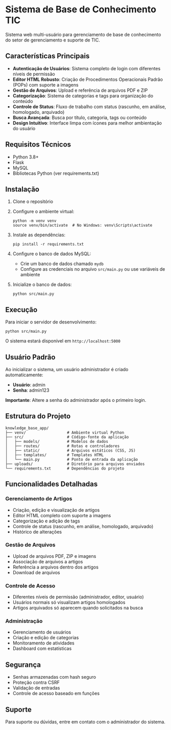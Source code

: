 # Sistema de Base de Conhecimento TIC

Sistema web multi-usuário para gerenciamento de base de conhecimento do setor de gerenciamento e suporte de TIC.

## Características Principais

- **Autenticação de Usuários**: Sistema completo de login com diferentes níveis de permissão
- **Editor HTML Robusto**: Criação de Procedimentos Operacionais Padrão (POPs) com suporte a imagens
- **Gestão de Arquivos**: Upload e referência de arquivos PDF e ZIP
- **Categorização**: Sistema de categorias e tags para organização do conteúdo
- **Controle de Status**: Fluxo de trabalho com status (rascunho, em análise, homologado, arquivado)
- **Busca Avançada**: Busca por título, categoria, tags ou conteúdo
- **Design Intuitivo**: Interface limpa com ícones para melhor ambientação do usuário

## Requisitos Técnicos

- Python 3.8+
- Flask
- MySQL
- Bibliotecas Python (ver requirements.txt)

## Instalação

1. Clone o repositório
2. Configure o ambiente virtual:
   ```
   python -m venv venv
   source venv/bin/activate  # No Windows: venv\Scripts\activate
   ```
3. Instale as dependências:
   ```
   pip install -r requirements.txt
   ```
4. Configure o banco de dados MySQL:
   - Crie um banco de dados chamado `mydb`
   - Configure as credenciais no arquivo `src/main.py` ou use variáveis de ambiente

5. Inicialize o banco de dados:
   ```
   python src/main.py
   ```

## Execução

Para iniciar o servidor de desenvolvimento:

```
python src/main.py
```

O sistema estará disponível em `http://localhost:5000`

## Usuário Padrão

Ao inicializar o sistema, um usuário administrador é criado automaticamente:

- **Usuário**: admin
- **Senha**: admin123

**Importante**: Altere a senha do administrador após o primeiro login.

## Estrutura do Projeto

```
knowledge_base_app/
├── venv/                  # Ambiente virtual Python
├── src/                   # Código-fonte da aplicação
│   ├── models/            # Modelos de dados
│   ├── routes/            # Rotas e controladores
│   ├── static/            # Arquivos estáticos (CSS, JS)
│   ├── templates/         # Templates HTML
│   └── main.py            # Ponto de entrada da aplicação
├── uploads/               # Diretório para arquivos enviados
└── requirements.txt       # Dependências do projeto
```

## Funcionalidades Detalhadas

### Gerenciamento de Artigos
- Criação, edição e visualização de artigos
- Editor HTML completo com suporte a imagens
- Categorização e adição de tags
- Controle de status (rascunho, em análise, homologado, arquivado)
- Histórico de alterações

### Gestão de Arquivos
- Upload de arquivos PDF, ZIP e imagens
- Associação de arquivos a artigos
- Referência a arquivos dentro dos artigos
- Download de arquivos

### Controle de Acesso
- Diferentes níveis de permissão (administrador, editor, usuário)
- Usuários normais só visualizam artigos homologados
- Artigos arquivados só aparecem quando solicitados na busca

### Administração
- Gerenciamento de usuários
- Criação e edição de categorias
- Monitoramento de atividades
- Dashboard com estatísticas

## Segurança

- Senhas armazenadas com hash seguro
- Proteção contra CSRF
- Validação de entradas
- Controle de acesso baseado em funções

## Suporte

Para suporte ou dúvidas, entre em contato com o administrador do sistema.
